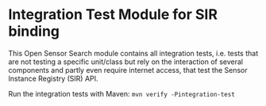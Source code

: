 Integration Test Module for SIR binding
=======================================

This Open Sensor Search module contains all integration tests, i.e. tests that are not testing a specific unit/class but rely on the interaction of several components and partly even require internet access, that test the Sensor Instance Registry (SIR) API.

Run the integration tests with Maven: ``mvn verify -Pintegration-test`` 